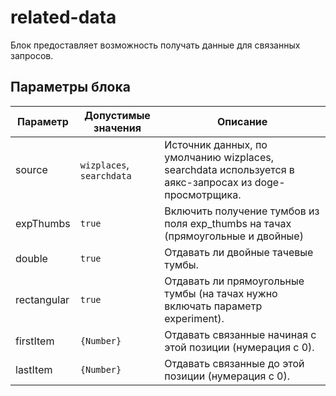 # related-data

Блок предоставляет возможность получать данные для связанных запросов.

## Параметры блока

| Параметр | Допустимые значения | Описание |
| -----------| --------------------| ---------|
| source |	`wizplaces`, `searchdata` | Источник данных, по умолчанию wizplaces, searchdata используется в аякс-запросах из doge-просмотрщика. |
| expThumbs |	`true` | Включить получение тумбов из поля exp_thumbs на тачах (прямоугольные и двойные) |
| double |	`true` | Отдавать ли двойные тачевые тумбы. |
| rectangular |	`true` | Отдавать ли прямоугольные тумбы (на тачах нужно включать параметр experiment). |
| firstItem | `{Number}` | Отдавать связанные начиная с этой позиции (нумерация с 0). |
| lastItem | `{Number}` | Отдавать связанные до этой позиции (нумерация с 0). |
